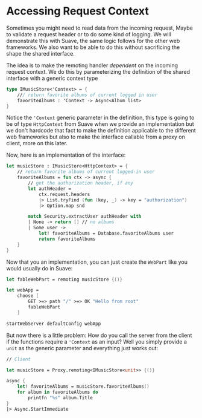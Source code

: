 # Accessing Request Context

Sometimes you might need to read data from the incoming request, Maybe to validate a request header or to do some kind of logging. We will demonstrate this with Suave, the same logic follows for the other web frameworks. We also want to be able to do this without sacrificing the shape the shared interface. 

The idea is to make the remoting handler *dependent* on the incoming request context. We do this by parameterizing the definition of the shared interface with a generic context type

```fs
type IMusicStore<'Context> = {
    /// return favorite albums of current logged in user
    favoriteAlbums : 'Context -> Async<Album list>
}
```
Notice the `'Context` generic parameter in the definition, this type is going to be of type `HttpContext`  from Suave when we provide an implementation but we don't hardcode that fact to make the definition applicable to the different web frameworks but also to make the interface callable from a proxy on client, more on this later.  

Now, here is an implementation of the interface:
```fs
let musicStore : IMusicStore<HttpContext> = {
    // return favorite albums of current logged-in user
    favoriteAlbums = fun ctx -> async {
        // get the authorization header, if any
        let authHeader = 
            ctx.request.headers
            |> List.tryFind (fun (key, _) -> key = "authorization")
            |> Option.map snd 

        match Security.extractUser authHeader with
        | None -> return [] // no albums 
        | Some user -> 
            let! favoriteAlbums = Database.favoriteAlbums user
            return favoriteAlbums
    }
}
```
Now that you an implementation, you can just create the `WebPart` like you would usually do in Suave:
```fs
let fableWebPart = remoting musicStore {()}

let webApp = 
    choose [ 
        GET >=> path "/" >=> OK "Hello from root"
        fableWebPart
    ]

startWebServer defaultConfig webApp
```
But now there is a little problem: How do you call the server from the client if the functions require a `'Context` as an input? Well you simply provide a `unit` as the generic parameter and everything just works out:
```fs
// Client

let musicStore = Proxy.remoting<IMusicStore<unit>> {()} 

async {
    let! favoriteAlbums = musicStore.favoriteAlbums() 
    for album in favoriteAlbums do
        printfn "%s" album.Title
}
|> Async.StartImmediate
```